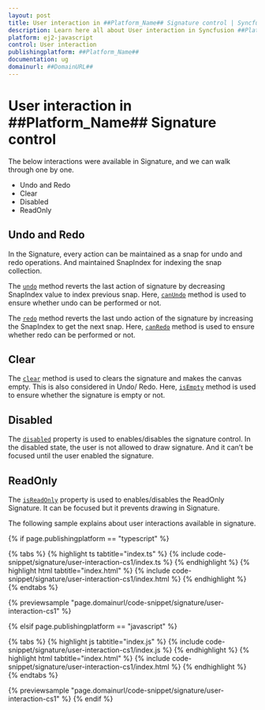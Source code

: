```yaml
---
layout: post
title: User interaction in ##Platform_Name## Signature control | Syncfusion
description: Learn here all about User interaction in Syncfusion ##Platform_Name## Signature control of Syncfusion Essential JS 2 and more.
platform: ej2-javascript
control: User interaction 
publishingplatform: ##Platform_Name##
documentation: ug
domainurl: ##DomainURL##
---
```


# User interaction in ##Platform_Name## Signature control

The below interactions were available in Signature, and we can walk through one by one.

* Undo and Redo
* Clear
* Disabled
* ReadOnly

## Undo and Redo

In the Signature, every action can be maintained as a snap for undo and redo operations. And maintained SnapIndex for indexing the snap collection.

The [`undo`](https://ej2.syncfusion.com/documentation/api/signature/#undo) method reverts the last action of signature by decreasing SnapIndex value to  index previous snap. Here, [`canUndo`](https://ej2.syncfusion.com/documentation/api/signature/#canundo) method is used to ensure whether undo can be performed or not.

The [`redo`](https://ej2.syncfusion.com/documentation/api/signature/#redo) method reverts the last undo action of the signature by increasing the SnapIndex to  get the next snap. Here, [`canRedo`](https://ej2.syncfusion.com/documentation/api/signature/#canredo) method is used to ensure whether redo can be performed or not.

## Clear

The [`clear`](https://ej2.syncfusion.com/documentation/api/signature/#clear) method is used to clears the signature and makes the canvas empty. This is also considered in Undo/ Redo. Here, [`isEmpty`](https://ej2.syncfusion.com/documentation/api/signature/#isempty) method is used to ensure whether the signature is empty or not.

## Disabled

The [`disabled`](https://ej2.syncfusion.com/documentation/api/signature/#disabled) property is used to enables/disables the signature control. In the disabled state, the user is not allowed to draw signature. And it can’t be focused until the user enabled the signature.

## ReadOnly

The [`isReadOnly`](https://ej2.syncfusion.com/documentation/api/signature/#isreadonly) property is used to enables/disables the ReadOnly Signature. It can be focused but it prevents drawing in Signature.

The following sample explains about user interactions available in signature.

{% if page.publishingplatform == "typescript" %}

 {% tabs %}
{% highlight ts tabtitle="index.ts" %}
{% include code-snippet/signature/user-interaction-cs1/index.ts %}
{% endhighlight %}
{% highlight html tabtitle="index.html" %}
{% include code-snippet/signature/user-interaction-cs1/index.html %}
{% endhighlight %}
{% endtabs %}
        
{% previewsample "page.domainurl/code-snippet/signature/user-interaction-cs1" %}

{% elsif page.publishingplatform == "javascript" %}

{% tabs %}
{% highlight js tabtitle="index.js" %}
{% include code-snippet/signature/user-interaction-cs1/index.js %}
{% endhighlight %}
{% highlight html tabtitle="index.html" %}
{% include code-snippet/signature/user-interaction-cs1/index.html %}
{% endhighlight %}
{% endtabs %}

{% previewsample "page.domainurl/code-snippet/signature/user-interaction-cs1" %}
{% endif %}